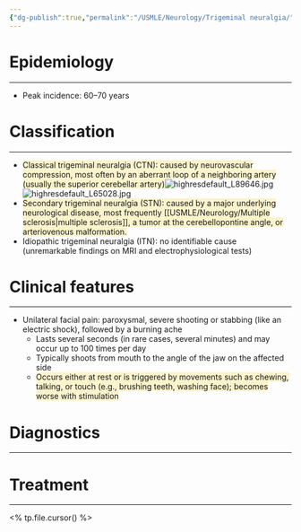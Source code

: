```yaml
---
{"dg-publish":true,"permalink":"/USMLE/Neurology/Trigeminal neuralgia/"}
---
```


# Epidemiology
---
- Peak incidence: 60–70 years

# Classification
---
- <span style="background:rgba(240, 200, 0, 0.2)">Classical trigeminal neuralgia (CTN): caused by neurovascular compression, most often by an aberrant loop of a neighboring artery (usually the superior cerebellar artery)</span>![highresdefault_L89646.jpg](/img/user/appendix/highresdefault_L89646.jpg)![highresdefault_L65028.jpg](/img/user/appendix/highresdefault_L65028.jpg)
- <span style="background:rgba(240, 200, 0, 0.2)">Secondary trigeminal neuralgia (STN): caused by a major underlying neurological disease, most frequently [[USMLE/Neurology/Multiple sclerosis\|multiple sclerosis]], a tumor at the cerebellopontine angle, or arteriovenous malformation.</span>
- Idiopathic trigeminal neuralgia (ITN): no identifiable cause (unremarkable findings on MRI and electrophysiological tests)

# Clinical features
---
- Unilateral facial pain: paroxysmal, severe shooting or stabbing (like an electric shock), followed by a burning ache 
	- Lasts several seconds (in rare cases, several minutes) and may occur up to 100 times per day
	- Typically shoots from mouth to the angle of the jaw on the affected side
	- <span style="background:rgba(240, 200, 0, 0.2)">Occurs either at rest or is triggered by movements such as chewing, talking, or touch (e.g., brushing teeth, washing face); becomes worse with stimulation</span>

# Diagnostics
---


# Treatment
---
<% tp.file.cursor() %>
